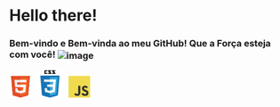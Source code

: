 # Hello there!


###  Bem-vindo e Bem-vinda ao meu GitHub! Que a Força esteja com você! <img src="https://github.com/VivianneChristi/VivianneChristi/assets/61090532/e8e6b09f-4c70-441a-b4fe-98bfcd9a7146" alt="image" style= "width: 50px" align="center" >



<div>
 <img src="https://github.com/devicons/devicon/blob/master/icons/html5/html5-original.svg" title="HTML5" alt="HTML" width="40" height="40"/>&nbsp;
 <img src="https://github.com/devicons/devicon/blob/master/icons/css3/css3-original-wordmark.svg" title="CSS#" alt="CSS3" width="50" height="50"/>&nbsp;
 <img src="https://github.com/devicons/devicon/blob/master/icons/javascript/javascript-original.svg" title="JavaScript" alt="JavaScript" width="40" height="40"/>&nbsp;

  
</div>

        
